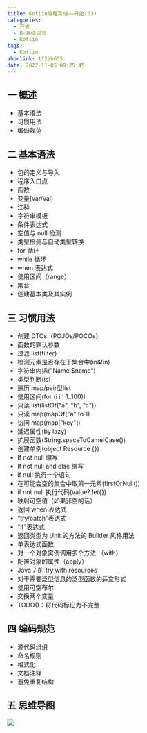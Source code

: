 ```yaml
---
title: Kotlin编程实战——开始(03)
categories:
  - 开发
  - B-高级语言
  - Kotlin
tags:
  - Kotlin
abbrlink: 1f2ab655
date: 2022-11-05 09:25:45
---
```

## 一 概述

* 基本语法
* 习惯用法
* 编码规范

<!--more-->

## 二 基本语法

* 包的定义与导入
* 程序入口点
* 函数
* 变量(var/val)
* 注释
* 字符串模板
* 条件表达式
* 空值与 null 检测
* 类型检测与自动类型转换
* for 循环
* while 循环
* when 表达式
* 使用区间（range）
* 集合
* 创建基本类及其实例

## 三 习惯用法

* 创建 DTOs（POJOs/POCOs）
* 函数的默认参数
* 过滤 list(filter)
* 检测元素是否存在于集合中(in&!in)
* 字符串内插("Name $name")
* 类型判断(is)
* 遍历 map/pair型list
* 使用区间(for (i in 1..100))
* 只读 list(listOf("a", "b", "c"))
* 只读 map(mapOf("a" to 1)
* 访问 map(map["key"])
* 延迟属性(by lazy)
* 扩展函数(String.spaceToCamelCase())
* 创建单例(object Resource {})
* If not null 缩写
* If not null and else 缩写
* if null 执行一个语句
* 在可能会空的集合中取第一元素(firstOrNull())
* if not null 执行代码(value?.let{})
* 映射可空值（如果非空的话）
* 返回 when 表达式
* “try/catch”表达式
* “if”表达式
* 返回类型为 Unit 的方法的 Builder 风格用法
* 单表达式函数
* 对一个对象实例调用多个方法 （with）
* 配置对象的属性（apply）
* Java 7 的 try with resources
* 对于需要泛型信息的泛型函数的适宜形式
* 使用可空布尔
* 交换两个变量
* TODO()：将代码标记为不完整

## 四 编码规范

* 源代码组织
* 命名规则
* 格式化
* 文档注释
* 避免重复结构

## 五 思维导图

![][1]


[1]: https://cdn.jsdelivr.net/gh/PGzxc/CDN/blog-kotlin/kotlin-learn-struct-3.png